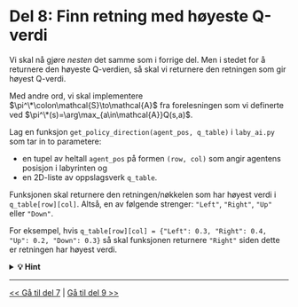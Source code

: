 # Del 8: Finn retning med høyeste Q-verdi

Vi skal nå gjøre *nesten* det samme som i forrige del. Men i stedet for å returnere den høyeste Q-verdien, så skal vi returnere den retningen som gir høyest Q-verdi.

Med andre ord, vi skal implementere $\pi^\*\colon\mathcal{S}\to\mathcal{A}$ fra forelesningen som vi definerte ved $\pi^\*(s)=\arg\max_{a\in\mathcal{A}}Q(s,a)$.

Lag en funksjon `get_policy_direction(agent_pos, q_table)` i `laby_ai.py` som tar in to parametere: 

- en tupel av heltall `agent_pos` på formen `(row, col)` som angir agentens posisjon i labyrinten og 
- en 2D-liste av oppslagsverk `q_table`. 

Funksjonen skal returnere den retningen/nøkkelen som har høyest verdi i `q_table[row][col]`. Altså, en av følgende strenger: `"Left"`, `"Right"`, `"Up"` eller `"Down"`.

For eksempel, hvis `q_table[row][col] = {"Left": 0.3, "Right": 0.4, "Up": 0.2, "Down": 0.3}` så skal funksjonen returnere `"Right"` siden dette er retningen har høyest verdi.

<details>
  <summary><b>&#128161; Hint</b></summary>

%TODO Skriv hint her om hvordan man bruker `max` med `key`.


</details>


---

[<< Gå til del 7](./del_7.md) | [Gå til del 9 >>](./del_9.md)
